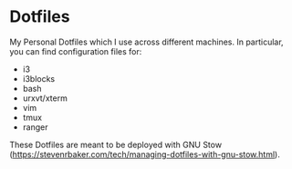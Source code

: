 # Dotfiles

My Personal Dotfiles which I use across different machines. In particular, you can find configuration files for:

* i3
* i3blocks
* bash
* urxvt/xterm
* vim
* tmux
* ranger

These Dotfiles are meant to be deployed with GNU Stow (https://stevenrbaker.com/tech/managing-dotfiles-with-gnu-stow.html).
